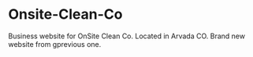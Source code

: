 # Onsite-Clean-Co
Business website for OnSite Clean Co.
Located in Arvada CO.
Brand new website from gprevious one.